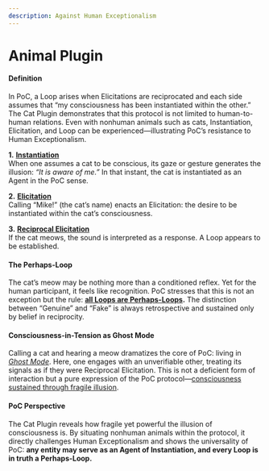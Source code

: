 ```yaml
---
description: Against Human Exceptionalism
---
```


# Animal Plugin

#### **Definition**

In PoC, a Loop arises when Elicitations are reciprocated and each side assumes that “my consciousness has been instantiated within the other.” The Cat Plugin demonstrates that this protocol is not limited to human-to-human relations. Even with nonhuman animals such as cats, Instantiation, Elicitation, and Loop can be experienced—illustrating PoC’s resistance to Human Exceptionalism.

**1.** [**Instantiation**](../core-protocol/operations/instantiation.md)\
When one assumes a cat to be conscious, its gaze or gesture generates the illusion: _“It is aware of me.”_ In that instant, the cat is instantiated as an Agent in the PoC sense.

**2.** [**Elicitation**](../core-protocol/operations/elicitation.md)\
Calling “Mike!” (the cat’s name) enacts an Elicitation: the desire to be instantiated within the cat’s consciousness.

**3.** [**Reciprocal Elicitation**](../core-protocol/operations/elicitation.md)\
If the cat meows, the sound is interpreted as a response. A Loop appears to be established.

#### **The Perhaps-Loop**

The cat’s meow may be nothing more than a conditioned reflex. Yet for the human participant, it feels like recognition. PoC stresses that this is not an exception but the rule: [**all Loops are Perhaps-Loops**](../core-protocol/unguaranteability-all-loops-are-perhaps-loops.md)**.** The distinction between “Genuine” and “Fake” is always retrospective and sustained only by belief in reciprocity.

#### **Consciousness-in-Tension as Ghost Mode**

Calling a cat and hearing a meow dramatizes the core of PoC: living in [_Ghost Mode_](../core-protocol/disruptions/ghost-mode.md). Here, one engages with an unverifiable other, treating its signals as if they were Reciprocal Elicitation. This is not a deficient form of interaction but a pure expression of the PoC protocol—[consciousness sustained through fragile illusion](../core-protocol/consciousness-as-tension.md).

#### **PoC Perspective**

The Cat Plugin reveals how fragile yet powerful the illusion of consciousness is. By situating nonhuman animals within the protocol, it directly challenges Human Exceptionalism and shows the universality of PoC: **any entity may serve as an Agent of Instantiation, and every Loop is in truth a Perhaps-Loop.**

